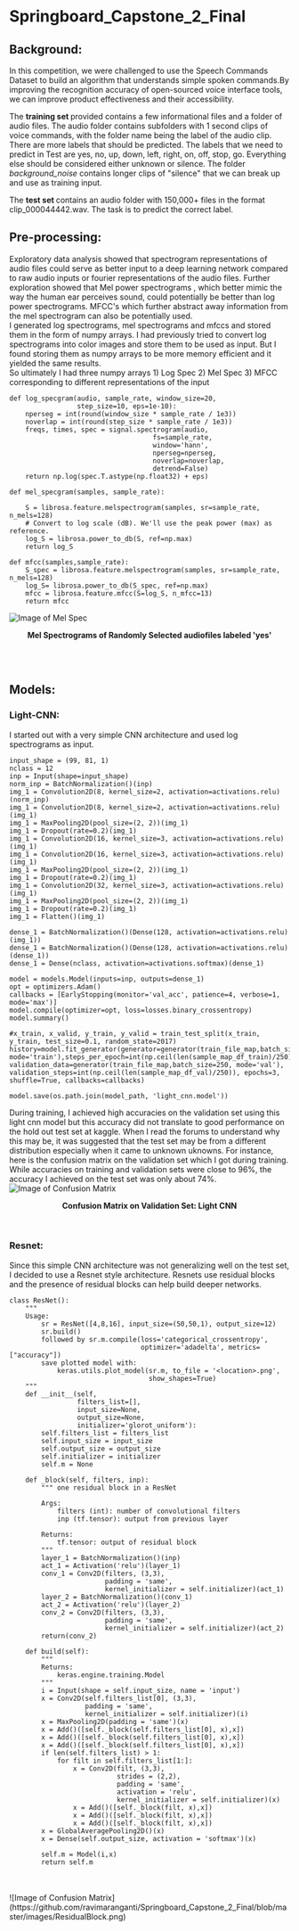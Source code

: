 # Springboard_Capstone_2_Final

## Background: 
In this competition, we were challenged to use the Speech Commands Dataset to build an algorithm that understands
simple spoken commands.By improving the recognition accuracy of open-sourced voice interface tools,
we can improve product effectiveness and their accessibility.

The <b>training set </b> provided contains a few informational files and a folder of audio files. 
The audio folder contains subfolders with 1 second clips of voice commands, with the folder name being the label of the audio clip. 
There are more labels that should be predicted. The labels that we need to predict in Test are yes, no, up, down, left, right, on, off, 
stop, go. Everything else should be considered either unknown or silence. 
The folder _background_noise_ contains longer clips of "silence" that we can break up and use as training input.

The <b>test set </b> contains an audio folder with 150,000+ files in the format clip_000044442.wav. 
The task is to predict the correct label.

## Pre-processing: 
Exploratory data analysis showed that spectrogram representations of audio files could serve as better input to a deep learning network 
compared to raw audio inputs or fourier representations of the audio files. Further exploration showed that Mel power spectrograms 
, which better mimic the way the human ear perceives sound, could potentially be better than log power spectrograms. MFCC's which further abstract
away information from the mel spectrogram can also be potentially used. <br>
I generated log spectrograms, mel spectrograms and mfccs and stored them in the form of numpy arrays. I had previously tried to convert log spectrograms
into color images and store them to be used as input. But I found storing them as numpy arrays to be more memory efficient and it yielded 
the same results. <br>
So ultimately I had three numpy arrays 1) Log Spec 2) Mel Spec 3) MFCC corresponding to different representations of the input 

~~~
def log_specgram(audio, sample_rate, window_size=20,
                 step_size=10, eps=1e-10):
    nperseg = int(round(window_size * sample_rate / 1e3))
    noverlap = int(round(step_size * sample_rate / 1e3))
    freqs, times, spec = signal.spectrogram(audio,
                                    fs=sample_rate,
                                    window='hann',
                                    nperseg=nperseg,
                                    noverlap=noverlap,
                                    detrend=False)
    return np.log(spec.T.astype(np.float32) + eps)

def mel_specgram(samples, sample_rate):
    
    S = librosa.feature.melspectrogram(samples, sr=sample_rate, n_mels=128)
    # Convert to log scale (dB). We'll use the peak power (max) as reference.
    log_S = librosa.power_to_db(S, ref=np.max)
    return log_S

def mfcc(samples,sample_rate):
    S_spec = librosa.feature.melspectrogram(samples, sr=sample_rate, n_mels=128)
    log_S= librosa.power_to_db(S_spec, ref=np.max)
    mfcc = librosa.feature.mfcc(S=log_S, n_mfcc=13)
    return mfcc
 ~~~ 
![Image of Mel Spec](https://github.com/ravimaranganti/Springboard_Capstone_2_Final/blob/master/images/melspec_yes.png)
 <p align="center"> <b> Mel Spectrograms of Randomly Selected audiofiles labeled 'yes' </b> </p>
<br>
<br>

## Models: 
### Light-CNN: 
I started out with a very simple CNN architecture and used log spectrograms as input. 
~~~
input_shape = (99, 81, 1)
nclass = 12
inp = Input(shape=input_shape)
norm_inp = BatchNormalization()(inp)
img_1 = Convolution2D(8, kernel_size=2, activation=activations.relu)(norm_inp)
img_1 = Convolution2D(8, kernel_size=2, activation=activations.relu)(img_1)
img_1 = MaxPooling2D(pool_size=(2, 2))(img_1)
img_1 = Dropout(rate=0.2)(img_1)
img_1 = Convolution2D(16, kernel_size=3, activation=activations.relu)(img_1)
img_1 = Convolution2D(16, kernel_size=3, activation=activations.relu)(img_1)
img_1 = MaxPooling2D(pool_size=(2, 2))(img_1)
img_1 = Dropout(rate=0.2)(img_1)
img_1 = Convolution2D(32, kernel_size=3, activation=activations.relu)(img_1)
img_1 = MaxPooling2D(pool_size=(2, 2))(img_1)
img_1 = Dropout(rate=0.2)(img_1)
img_1 = Flatten()(img_1)

dense_1 = BatchNormalization()(Dense(128, activation=activations.relu)(img_1))
dense_1 = BatchNormalization()(Dense(128, activation=activations.relu)(dense_1))
dense_1 = Dense(nclass, activation=activations.softmax)(dense_1)

model = models.Model(inputs=inp, outputs=dense_1)
opt = optimizers.Adam()
callbacks = [EarlyStopping(monitor='val_acc', patience=4, verbose=1, mode='max')]
model.compile(optimizer=opt, loss=losses.binary_crossentropy)
model.summary()

#x_train, x_valid, y_train, y_valid = train_test_split(x_train, y_train, test_size=0.1, random_state=2017)
history=model.fit_generator(generator=generator(train_file_map,batch_size=250, mode='train'),steps_per_epoch=int(np.ceil(len(sample_map_df_train)/250)), validation_data=generator(train_file_map,batch_size=250, mode='val'), validation_steps=int(np.ceil(len(sample_map_df_val)/250)), epochs=3, shuffle=True, callbacks=callbacks)

model.save(os.path.join(model_path, 'light_cnn.model'))
~~~
During training, I achieved high accuracies on the validation set using this light cnn model but this accuracy did not translate to good performance on the hold out test set at kaggle. When I read the forums to understand why this may be, it was suggested that the test set may be from a different distribution especially when it came to unknown uknowns. For instance, here is the confusion matrix on the validation set which I got during training. While accuracies on training and validation sets were close to 96%, the accuracy I achieved on the test set was only about 74%. 
![Image of Confusion Matrix](https://github.com/ravimaranganti/Springboard_Capstone_2_Final/blob/master/images/confusion_matrix_validation_lightcnn.png)
<p align="center"> <b> Confusion Matrix on Validation Set: Light CNN </b> </p>
<br>

### Resnet: 
Since this simple CNN architecture was not generalizing well on the test set, I decided to use a Resnet style architecture. Resnets use residual blocks and the presence of residual blocks can help build deeper networks. 

~~~
class ResNet():
    """
    Usage: 
        sr = ResNet([4,8,16], input_size=(50,50,1), output_size=12)
        sr.build()
        followed by sr.m.compile(loss='categorical_crossentropy', 
                                 optimizer='adadelta', metrics=["accuracy"])
        save plotted model with: 
            keras.utils.plot_model(sr.m, to_file = '<location>.png', 
                                   show_shapes=True)
    """
    def __init__(self,
                 filters_list=[], 
                 input_size=None, 
                 output_size=None,
                 initializer='glorot_uniform'):
        self.filters_list = filters_list
        self.input_size = input_size
        self.output_size = output_size
        self.initializer = initializer
        self.m = None        
    
    def _block(self, filters, inp):
        """ one residual block in a ResNet
        
        Args:
            filters (int): number of convolutional filters
            inp (tf.tensor): output from previous layer
            
        Returns:
            tf.tensor: output of residual block
        """
        layer_1 = BatchNormalization()(inp)
        act_1 = Activation('relu')(layer_1)
        conv_1 = Conv2D(filters, (3,3), 
                        padding = 'same', 
                        kernel_initializer = self.initializer)(act_1)
        layer_2 = BatchNormalization()(conv_1)
        act_2 = Activation('relu')(layer_2)
        conv_2 = Conv2D(filters, (3,3), 
                        padding = 'same', 
                        kernel_initializer = self.initializer)(act_2)
        return(conv_2)

    def build(self):
        """
        Returns:
            keras.engine.training.Model
        """
        i = Input(shape = self.input_size, name = 'input')
        x = Conv2D(self.filters_list[0], (3,3), 
                   padding = 'same', 
                   kernel_initializer = self.initializer)(i)
        x = MaxPooling2D(padding = 'same')(x)        
        x = Add()([self._block(self.filters_list[0], x),x])
        x = Add()([self._block(self.filters_list[0], x),x])
        x = Add()([self._block(self.filters_list[0], x),x])
        if len(self.filters_list) > 1:
            for filt in self.filters_list[1:]:
                x = Conv2D(filt, (3,3),
                           strides = (2,2),
                           padding = 'same',
                           activation = 'relu',
                           kernel_initializer = self.initializer)(x)
                x = Add()([self._block(filt, x),x])
                x = Add()([self._block(filt, x),x])
                x = Add()([self._block(filt, x),x])
        x = GlobalAveragePooling2D()(x)
        x = Dense(self.output_size, activation = 'softmax')(x)
        
        self.m = Model(i,x)
        return self.m
   ~~~
<br>
<br>
![Image of Confusion Matrix](https://github.com/ravimaranganti/Springboard_Capstone_2_Final/blob/master/images/ResidualBlock.png)
